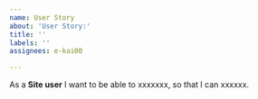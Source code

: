 ```yaml
---
name: User Story
about: 'User Story:'
title: ''
labels: ''
assignees: e-kai00

---
```


As a **Site user** I want to be able to xxxxxxx, so that I can xxxxxx.
